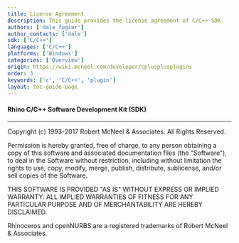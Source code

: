```yaml
---
title: License Agreement
description: This guide provides the license agreement of C/C++ SDK.
authors: ['dale_fugier']
author_contacts: ['dale']
sdk: ['C/C++']
languages: ['C/C++']
platforms: ['Windows']
categories: ['Overview']
origin: https://wiki.mcneel.com/developer/cplusplusplugins
order: 3
keywords: ['c', 'C/C++', 'plugin']
layout: toc-guide-page
---
```


#### Rhino C/C++ Software Development Kit (SDK) 

---

Copyright (c) 1993-2017 Robert McNeel & Associates. All Rights Reserved.

Permission is hereby granted, free of charge, to any person obtaining a copy of this software and associated documentation files (the "Software"), to deal in the Software without restriction, including without limitation the rights to use, copy, modify, merge, publish, distribute, sublicense, and/or sell copies of the Software.

THIS SOFTWARE IS PROVIDED "AS IS" WITHOUT EXPRESS OR IMPLIED WARRANTY. ALL IMPLIED WARRANTIES OF FITNESS FOR ANY PARTICULAR PURPOSE AND OF MERCHANTABILITY ARE HEREBY DISCLAIMED.

Rhinoceros and openNURBS are a registered trademarks of Robert McNeel & Associates.
